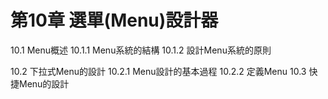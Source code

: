 # 第10章 選單\(Menu\)設計器

10.1 Menu概述 10.1.1 Menu系統的結構 10.1.2 設計Menu系統的原則

10.2 下拉式Menu的設計 10.2.1 Menu設計的基本過程 10.2.2 定義Menu 10.3 快捷Menu的設計

